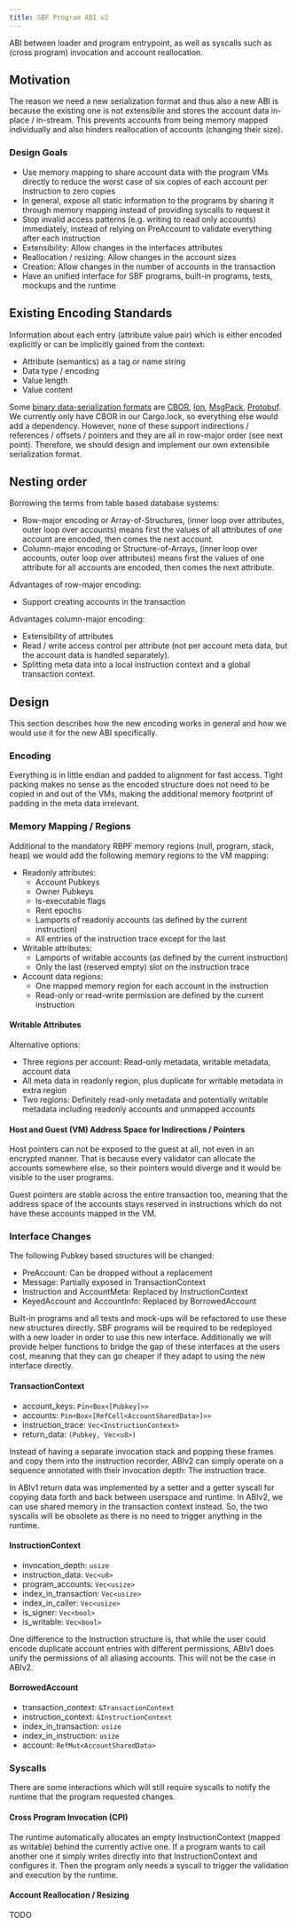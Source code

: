 ```yaml
---
title: SBF Program ABI v2
---
```


ABI between loader and program entrypoint, as well as syscalls such as (cross program) invocation and account reallocation.

## Motivation
The reason we need a new serialization format and thus also a new ABI is because the existing one is not extensibile and stores the account data in-place / in-stream. This prevents accounts from being memory mapped individually and also hinders reallocation of accounts (changing their size).

### Design Goals
- Use memory mapping to share account data with the program VMs directly to reduce the worst case of six copies of each account per instruction to zero copies
- In general, expose all static information to the programs by sharing it through memory mapping instead of providing syscalls to request it
- Stop invalid access patterns (e.g. writing to read only accounts) immediately, instead of relying on PreAccount to validate everything after each instruction
- Extensibility: Allow changes in the interfaces attributes
- Reallocation / resizing: Allow changes in the account sizes
- Creation: Allow changes in the number of accounts in the transaction
- Have an unified interface for SBF programs, built-in programs, tests, mockups and the runtime

## Existing Encoding Standards
Information about each entry (attribute value pair) which is either encoded explicitly or can be implicitly gained from the context:
- Attribute (semantics) as a tag or name string
- Data type / encoding
- Value length
- Value content

Some [binary data-serialization formats](https://en.wikipedia.org/wiki/Comparison_of_data-serialization_formats#Comparison_of_binary_formats) are [CBOR](https://cbor.io), [Ion](https://amzn.github.io/ion-docs/), [MsgPack](https://msgpack.org), [Protobuf](https://github.com/protocolbuffers/protobuf).
We currently only have CBOR in our Cargo.lock, so everything else would add a dependency.
However, none of these support indirections / references / offsets / pointers and they are all in row-major order (see next point). Therefore, we should design and implement our own extensibile serialization format.

## Nesting order
Borrowing the terms from table based database systems:
- Row-major encoding or Array-of-Structures, (inner loop over attributes, outer loop over accounts) means first the values of all attributes of one account are encoded, then comes the next account.
- Column-major encoding or Structure-of-Arrays, (inner loop over accounts, outer loop over attributes) means first the values of one attribute for all accounts are encoded, then comes the next attribute.

Advantages of row-major encoding:
- Support creating accounts in the transaction

Advantages column-major encoding:
- Extensibility of attributes
- Read / write access control per attribute (not per account meta data, but the account data is handled separately).
- Splitting meta data into a local instruction context and a global transaction context.

## Design
This section describes how the new encoding works in general and how we would use it for the new ABI specifically.

### Encoding
Everything is in little endian and padded to alignment for fast access.
Tight packing makes no sense as the encoded structure does not need to be copied in and out of the VMs, making the additional memory footprint of padding in the meta data irrelevant.

### Memory Mapping / Regions
Additional to the mandatory RBPF memory regions (null, program, stack, heap) we would add the following memory regions to the VM mapping:
- Readonly attributes:
  - Account Pubkeys
  - Owner Pubkeys
  - Is-executable flags
  - Rent epochs
  - Lamports of readonly accounts (as defined by the current instruction)
  - All entries of the instruction trace except for the last
- Writable attributes:
  - Lamports of writable accounts (as defined by the current instruction)
  - Only the last (reserved empty) slot on the instruction trace
- Account data regions:
  - One mapped memory region for each account in the instruction
  - Read-only or read-write permission are defined by the current instruction

#### Writable Attributes
Alternative options:
- Three regions per account: Read-only metadata, writable metadata, account data
- All meta data in readonly region, plus duplicate for writable metadata in extra region
- Two regions: Definitely read-only metadata and potentially writable metadata including readonly accounts and unmapped accounts

#### Host and Guest (VM) Address Space for Indirections / Pointers
Host pointers can not be exposed to the guest at all, not even in an encrypted manner. That is because every validator can allocate the accounts somewhere else, so their pointers would diverge and it would be visible to the user programs.

Guest pointers are stable across the entire transaction too, meaning that the address space of the accounts stays reserved in instructions which do not have these accounts mapped in the VM.

### Interface Changes
The following Pubkey based structures will be changed:
- PreAccount: Can be dropped without a replacement
- Message: Partially exposed in TransactionContext
- Instruction and AccountMeta: Replaced by InstructionContext
- KeyedAccount and AccountInfo: Replaced by BorrowedAccount

Built-in programs and all tests and mock-ups will be refactored to use these new structures directly. SBF programs will be required to be redeployed with a new loader in order to use this new interface. Additionally we will provide helper functions to bridge the gap of these interfaces at the users cost, meaning that they can go cheaper if they adapt to using the new interface directly.

#### TransactionContext
- account_keys: `Pin<Box<[Pubkey]>>`
- accounts: `Pin<Box<[RefCell<AccountSharedData>]>>`
- instruction_trace: `Vec<InstructionContext>`
- return_data: `(Pubkey, Vec<u8>)`

Instead of having a separate invocation stack and popping these frames and copy them into the instruction recorder, ABIv2 can simply operate on a sequence annotated with their invocation depth: The instruction trace.

In ABIv1 return data was implemented by a setter and a getter syscall for copying data forth and back between userspace and runtime. In ABIv2, we can use shared memory in the transaction context instead. So, the two syscalls will be obsolete as there is no need to trigger anything in the runtime.

#### InstructionContext
- invocation_depth: `usize`
- instruction_data: `Vec<u8>`
- program_accounts: `Vec<usize>`
- index_in_transaction: `Vec<usize>`
- index_in_caller: `Vec<usize>`
- is_signer: `Vec<bool>`
- is_writable: `Vec<bool>`

One difference to the Instruction structure is, that while the user could encode duplicate account entries with different permissions, ABIv1 does unify the permissions of all aliasing accounts. This will not be the case in ABIv2.

#### BorrowedAccount
- transaction_context: `&TransactionContext`
- instruction_context: `&InstructionContext`
- index_in_transaction: `usize`
- index_in_instruction: `usize`
- account: `RefMut<AccountSharedData>`

### Syscalls
There are some interactions which will still require syscalls to notify the runtime that the program requested changes.

#### Cross Program Invocation (CPI)
The runtime automatically allocates an empty InstructionContext (mapped as writable) behind the currently active one. If a program wants to call another one it simply writes directly into that InstructionContext and configures it. Then the program only needs a syscall to trigger the validation and execution by the runtime.

#### Account Reallocation / Resizing
TODO